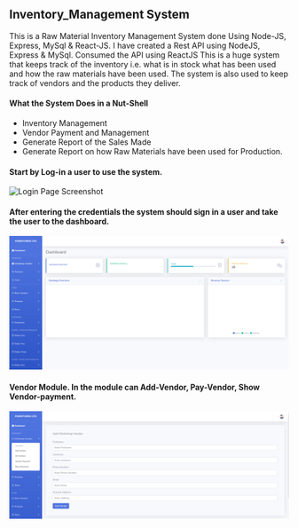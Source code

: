 ## Inventory_Management System
 This is a Raw Material Inventory Management System done Using Node-JS, Express, MySql & React-JS.
 I have created a Rest API using NodeJS, Express & MySql.
 Consumed the API using ReactJS
 This is a huge system that keeps track of the inventory i.e. what is in stock what has been used and how the raw materials have been used.
 The system is also used to keep track of vendors and the products they deliver.

 #### What the System Does in a Nut-Shell
-  Inventory Management
-  Vendor Payment and Management
-  Generate Report of the Sales Made
-  Generate Report on how Raw Materials have been used for Production.

#### Start by Log-in a user to use the system.
 ![Login Page Screenshot](https://github.com/user-attachments/assets/d3d437f8-c6a0-4527-8a2b-0128a065b0e3)


#### After entering the credentials the system should sign in a user and take the user to the dashboard.

![image](https://github.com/Edouma/Inventory_Management/blob/main/Dashboard.png)


#### Vendor Module. In the module can Add-Vendor, Pay-Vendor, Show Vendor-payment. 
![Vendor](https://github.com/Edouma/Inventory_Management/blob/main/Vendor.png)


